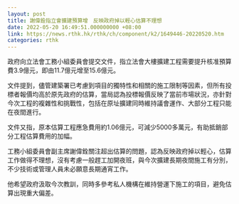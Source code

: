 ```yaml
---
layout: post
title: 謝偉銓指立會擴建預算增　反映政府掉以輕心估算不理想
date: 2022-05-20 16:49:51.000000000 +08:00
link: https://news.rthk.hk/rthk/ch/component/k2/1649446-20220520.htm
categories: rthk
---
```


政府向立法會工務小組委員會提交文件，指立法會大樓擴建工程需要提升核准預算費3.9億元，即由11.7億元增至15.6億元。

文件提到，儘管建築署已考慮到項目的獨特性和相關的施工限制等因素，但所有投標者報價均高於原先政府的估算，當局認為投標報價反映了當前市場狀況，亦針對今次工程的複雜性和挑戰性，包括在原址擴建同時維持議會運作、大部分工程只能在夜間進行。

文件又指，原本估算工程應急費用約1.06億元，可減少5000多萬元，有助抵銷部分工程估算費用的加幅。

工務小組委員會副主席謝偉銓關注超出估算的問題，認為反映政府掉以輕心，估算工作做得不理想，沒有考慮一般趕工加開夜班，與今次擴建長期夜間施工有分別，不少技術或管理人員未必願意長期通宵工作。

他希望政府汲取今次教訓，同時多參考私人機構在維持營運下施工的項目，避免估算出現重大偏差。
